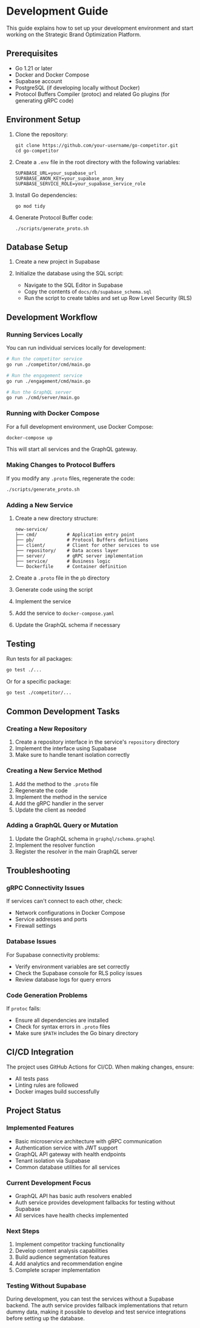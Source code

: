 # Development Guide

This guide explains how to set up your development environment and start working on the Strategic Brand Optimization Platform.

## Prerequisites

- Go 1.21 or later
- Docker and Docker Compose
- Supabase account
- PostgreSQL (if developing locally without Docker)
- Protocol Buffers Compiler (protoc) and related Go plugins (for generating gRPC code)

## Environment Setup

1. Clone the repository:
   ```
   git clone https://github.com/your-username/go-competitor.git
   cd go-competitor
   ```

2. Create a `.env` file in the root directory with the following variables:
   ```
   SUPABASE_URL=your_supabase_url
   SUPABASE_ANON_KEY=your_supabase_anon_key
   SUPABASE_SERVICE_ROLE=your_supabase_service_role
   ```

3. Install Go dependencies:
   ```
   go mod tidy
   ```

4. Generate Protocol Buffer code:
   ```
   ./scripts/generate_proto.sh
   ```

## Database Setup

1. Create a new project in Supabase

2. Initialize the database using the SQL script:
   - Navigate to the SQL Editor in Supabase
   - Copy the contents of `docs/db/supabase_schema.sql`
   - Run the script to create tables and set up Row Level Security (RLS)

## Development Workflow

### Running Services Locally

You can run individual services locally for development:

```bash
# Run the competitor service
go run ./competitor/cmd/main.go

# Run the engagement service
go run ./engagement/cmd/main.go

# Run the GraphQL server
go run ./cmd/server/main.go
```

### Running with Docker Compose

For a full development environment, use Docker Compose:

```bash
docker-compose up
```

This will start all services and the GraphQL gateway.

### Making Changes to Protocol Buffers

If you modify any `.proto` files, regenerate the code:

```bash
./scripts/generate_proto.sh
```

### Adding a New Service

1. Create a new directory structure:
   ```
   new-service/
   ├── cmd/           # Application entry point
   ├── pb/            # Protocol Buffers definitions
   ├── client/        # Client for other services to use
   ├── repository/    # Data access layer
   ├── server/        # gRPC server implementation
   ├── service/       # Business logic
   └── Dockerfile     # Container definition
   ```

2. Create a `.proto` file in the `pb` directory
3. Generate code using the script
4. Implement the service
5. Add the service to `docker-compose.yaml`
6. Update the GraphQL schema if necessary

## Testing

Run tests for all packages:

```bash
go test ./...
```

Or for a specific package:

```bash
go test ./competitor/...
```

## Common Development Tasks

### Creating a New Repository

1. Create a repository interface in the service's `repository` directory
2. Implement the interface using Supabase
3. Make sure to handle tenant isolation correctly

### Creating a New Service Method

1. Add the method to the `.proto` file
2. Regenerate the code
3. Implement the method in the service
4. Add the gRPC handler in the server
5. Update the client as needed

### Adding a GraphQL Query or Mutation

1. Update the GraphQL schema in `graphql/schema.graphql`
2. Implement the resolver function
3. Register the resolver in the main GraphQL server

## Troubleshooting

### gRPC Connectivity Issues

If services can't connect to each other, check:
- Network configurations in Docker Compose
- Service addresses and ports
- Firewall settings

### Database Issues

For Supabase connectivity problems:
- Verify environment variables are set correctly
- Check the Supabase console for RLS policy issues
- Review database logs for query errors

### Code Generation Problems

If `protoc` fails:
- Ensure all dependencies are installed
- Check for syntax errors in `.proto` files
- Make sure `$PATH` includes the Go binary directory

## CI/CD Integration

The project uses GitHub Actions for CI/CD. When making changes, ensure:
- All tests pass
- Linting rules are followed
- Docker images build successfully

## Project Status

### Implemented Features
- Basic microservice architecture with gRPC communication
- Authentication service with JWT support
- GraphQL API gateway with health endpoints
- Tenant isolation via Supabase
- Common database utilities for all services

### Current Development Focus
- GraphQL API has basic auth resolvers enabled
- Auth service provides development fallbacks for testing without Supabase
- All services have health checks implemented

### Next Steps
1. Implement competitor tracking functionality
2. Develop content analysis capabilities 
3. Build audience segmentation features
4. Add analytics and recommendation engine
5. Complete scraper implementation

### Testing Without Supabase
During development, you can test the services without a Supabase backend. The auth service provides fallback implementations that return dummy data, making it possible to develop and test service integrations before setting up the database. 